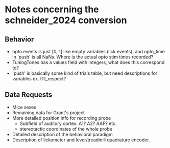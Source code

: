 # Notes concerning the schneider_2024 conversion

## Behavior
- opto events is just [0, 1] like empty variables (lick events), and opto_time in 'push' is all NaNs.  Where is the actual opto stim times recorded?
- TuningTones has a values field with integers, what does this correspond to?
- 'push' is basically some kind of trials table, but need descriptions for variables ex. ITI_respect?

## Data Requests
- Mice sexes
- Remaining data for Grant's project
- More detailed position info for recording probe
    - Subfield of auditory cortex: A1? A2? AAF? etc.
    - stereotactic coordinates of the whole probe
- Detailed description of the behavioral paradigm
- Description of lickometer and lever/treadmill quadrature encoder.

